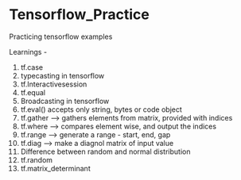 # Tensorflow_Practice
Practicing tensorflow examples

Learnings - 
1. tf.case
2. typecasting in tensorflow
3. tf.Interactivesession
4. tf.equal
5. Broadcasting in tensorflow
6. tf.eval() accepts only string, bytes or code object
7. tf.gather --> gathers elements from matrix, provided with indices
8. tf.where --> compares element wise, and output the indices
9. tf.range --> generate a range - start, end, gap
10. tf.diag --> make a diagnol matrix of input value
11. Difference between random and normal distribution
12. tf.random
13. tf.matrix_determinant


